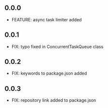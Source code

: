 ## 0.0.0

* FEATURE: async task limiter added

## 0.0.1

* FIX: typo fixed in ConcurrentTaskQueue class

## 0.0.2

* FIX: keywords to package.json added

## 0.0.3

* FIX: repository link added to package.json 

